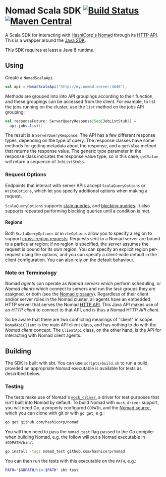 Nomad Scala SDK [![Build Status](https://travis-ci.org/hashicorp/nomad-scala-sdk.svg?branch=master)](https://travis-ci.org/hashicorp/nomad-scala-sdk)  [![Maven Central](https://img.shields.io/maven-central/v/com.hashicorp.nomad/nomad-scala-sdk_2.11.svg)](https://mvnrepository.com/artifact/com.hashicorp.nomad/nomad-scala-sdk_2.11)
===============

A Scala SDK for interacting with [HashiCorp's Nomad] through its [HTTP API].
This is a wrapper around the [Java SDK].

[HashiCorp's Nomad]: https://www.nomadproject.io/
[HTTP API]: https://www.nomadproject.io/docs/http/
[Java SDK]: https://github.com/hashicorp/nomad-java-sdk

This SDK requires at least a Java 8 runtime.


Using
-----

Create a `NomadScalaApi`.

```.scala
val api = NomadScalaApi("http://my.nomad.server:4646");
```

Methods are grouped into into API groupings according to their function,
and these groupings can be accessed from the client.
For example, to list the jobs running on the cluster,
use the `list` method on the jobs API grouping:

```.scala
val responseFuture: ServerQueryResponse[Seq[JobListStub]] =
  api.jobs.list()
```

The result is a `ServerQueryResponse`. The API has a few
different response types, depending on the type of query. The response
classes have some methods for getting metadata about the response,
and a `getValue` method that returns the response value.
The generic type parameter in the response class indicates the response
value type, so in this case, `getValue` will return a sequence of
`JobListStub`s.

### Request Options

Endpoints that interact with server APIs accept `ScalaQueryOptions` or
`WriteOptions`, which let you specify additional options when making a
request.

`ScalaQueryOptions` supports [stale queries], and [blocking queries].
It also supports repeated performing blocking queries until a condition is met.

[cross-region requests]: https://www.nomadproject.io/docs/http/index.html#cross-region-requests
[blocking queries]: https://www.nomadproject.io/docs/http/index.html#blocking-queries
[stale queries]: https://www.nomadproject.io/docs/http/index.html#consistency-modes

#### Regions

Both `ScalaQueryOptions` or `WriteOptions` allow you to specify a region to
support [cross-region requests]. Requests sent to a Nomad server are
bound to a particular region; if no region is specified, the server
assumes the request is bound for its own region. You can specify an
explicit region per-request using the options, and you can specify a
client-wide default in the client configuration. You can also rely on
the default behaviour.

### Note on Terminology

Nomad *agents* can operate as *Nomad servers* which perform scheduling,
or *Nomad clients* which connect to servers and run the task groups they
are assigned, or both (see the [Nomad glossary]). Regardless of their client
and/or server roles in the Nomad cluster, all agents have an embedded
HTTP server that serves the Nomad [HTTP API]. This Java API makes use of an
*HTTP client* to connect to that API, and is thus a Nomad HTTP *API client*.

[Nomad glossary]: https://www.nomadproject.io/docs/internals/architecture.html#glossary

So be aware that there are two conflicting meanings of "client" in
scope. `NomadApiClient` is the main API client class, and has nothing to
do with the *Nomad client* concept. The `ClientApi` class, on the other
hand, is the API for interacting with Nomad client agents.


Building
--------

The SDK is built with sbt. You can use `scripts/build.sh` to run a
build, provided an appropriate Nomad executable is available for tests
as described below.

### Testing

The tests make use of Nomad's
[`mock_driver`](https://github.com/hashicorp/nomad/blob/master/client/driver/mock_driver.go),
a driver for test purposes that isn't built into Nomad by default.
To build Nomad with `mock_driver` support, you will need Go, a properly
configured `GOPATH`, and the [Nomad source], which you can clone with
git or with `go get`, e.g.:

```.sh
go get github.com/hashicorp/nomad
```

[Nomad source]: https://github.com/hashicorp/nomad

You will then need to pass the `nomad_test` flag passed to the Go
compiler when building Nomad, e.g. the follow will put a Nomad
executable in `$GOPATH/bin/`:

```.sh
go install -tags nomad_test github.com/hashicorp/nomad
```

You can then run the tests with this executable on the `PATH`, e.g.:

```.sh
PATH="$GOPATH/bin:$PATH" sbt test
```
